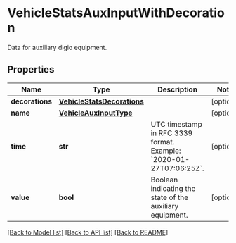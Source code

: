 # VehicleStatsAuxInputWithDecoration

Data for auxiliary digio equipment.
## Properties
Name | Type | Description | Notes
------------ | ------------- | ------------- | -------------
**decorations** | [**VehicleStatsDecorations**](VehicleStatsDecorations.md) |  | [optional] 
**name** | [**VehicleAuxInputType**](VehicleAuxInputType.md) |  | [optional] 
**time** | **str** | UTC timestamp in RFC 3339 format. Example: &#x60;2020-01-27T07:06:25Z&#x60;. | [optional] 
**value** | **bool** | Boolean indicating the state of the auxiliary equipment. | [optional] 

[[Back to Model list]](../README.md#documentation-for-models) [[Back to API list]](../README.md#documentation-for-api-endpoints) [[Back to README]](../README.md)


